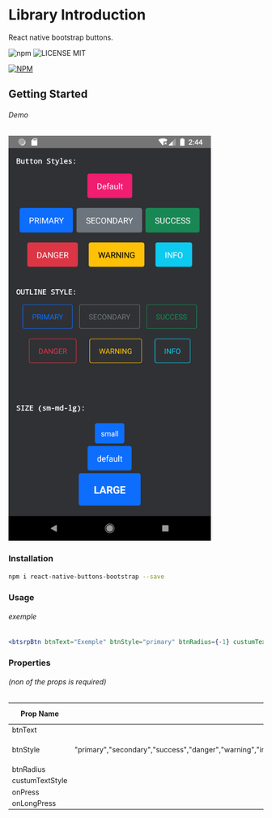 # Library Introduction
 React native bootstrap buttons.

![npm](https://img.shields.io/badge/npm-v0.0.1-blue) ![LICENSE MIT](https://img.shields.io/badge/license-MIT-brightgreen.svg)

[![NPM](https://nodei.co/npm/react-native-buttons-bootstrap.png?downloads=true&downloadRank=true&stars=true)](https://nodei.co/npm/react-native-buttons-bootstrap/)

## Getting Started
###### Demo
<img src="./doc/images/screenShot.png" alt="Demo" width="400"/>

### Installation

```bash
npm i react-native-buttons-bootstrap --save
```

### Usage

###### exemple

```jsx
<btsrpBtn btnText="Exemple" btnStyle="primary" btnRadius={-1} custumTextStyle={{textTransform:"uppercase"}} onPress={()=>{console.log("stop it!")}}  />

```

### Properties
###### (non of the props is required)

| Prop Name  | Type         |Default Value  |
| -----------|:------------:|---------------|
|btnText     | string       | "DEFAULT"     |
|btnStyle    | string enum  "primary","secondary","success","danger","warning","info","outlinePrimary","outlineSecondary","outlineSuccess","outlineDanger","outlineWarning" ,"outlineInfo" | null      |
|btnRadius   | number       | 4             |
|custumTextStyle | Object   | null          |
|onPress     | void         | null          |
|onLongPress | void         | null          |



